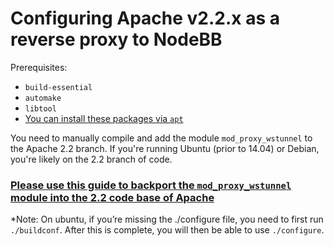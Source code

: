 # Configuring Apache v2.2.x as a reverse proxy to NodeBB

Prerequisites:
  * `build-essential`
  * `automake`
  * `libtool`
  * [You can install these packages via `apt`](https://help.ubuntu.com/community/AptGet/Howto#Installation_commands)

You need to manually compile and add the module `mod_proxy_wstunnel` to the Apache 2.2 branch.
If you're running Ubuntu (prior to 14.04) or Debian, you're likely on the 2.2 branch of code.

### [Please use this guide to backport the `mod_proxy_wstunnel` module into the 2.2 code base of Apache](http://www.amoss.me.uk/2013/06/apache-2-2-websocket-proxying-ubuntu-mod\_proxy\_wstunnel/)

*Note: On ubuntu, if you’re missing the ./configure file, you need to first run `./buildconf`. After this is complete, you will then be able to use `./configure`.
